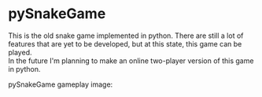 # pySnakeGame
This is the old snake game implemented in python. There are still a lot of features that are yet to be developed, but at this state, this game can be played.<br>
In the future I'm planning to make an online two-player version of this game in python.

pySnakeGame gameplay image:
